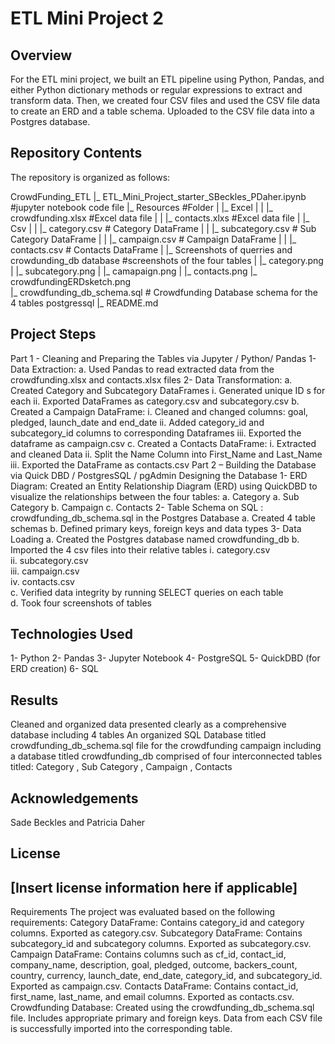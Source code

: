 # ETL Mini Project 2
 
## Overview
For the ETL mini project, we built an ETL pipeline using Python, Pandas, and either Python dictionary methods or regular expressions to extract and transform data.
Then, we created four CSV files and used the CSV file data to create an ERD and a table schema. Uploaded to  the CSV file data into a Postgres database.
 
## Repository Contents
The repository is organized as follows:

CrowdFunding_ETL
|_ ETL_Mini_Project_starter_SBeckles_PDaher.ipynb   #jupyter notebook code file
|_ Resources	                                           #Folder
|  |_ Excel
|  |  |_ crowdfunding.xlsx               #Excel data file
|  |  |_ contacts.xlxs       	              #Excel data file
|  |_ Csv
|  |  |_ category.csv                           # Category DataFrame
|  |  |_ subcategory.csv    	           # Sub Category DataFrame
|  |  |_ campaign.csv                	    # Campaign DataFrame 
|  |  |_ contacts.csv        	              #  Contacts DataFrame
|  |_ Screenshots of querries and crowdunding_db database    #screenshots of the four tables
|     |_ category.png
|     |_ subcategory.png
|     |_ camapaign.png
|     |_ contacts.png
|_ crowdfundingERDsketch.png           	       
|_ crowdfunding_db_schema.sql     # Crowdfunding Database schema for the 4 tables postgressql
|_ README.md


## Project Steps
Part 1  - Cleaning and Preparing the Tables via  Jupyter / Python/ Pandas
1-      Data Extraction:
        a.      Used Pandas to read extracted  data from the crowdfunding.xlsx and contacts.xlsx files
2-      Data Transformation:
        a.      Created Category and Subcategory DataFrames
                i.      Generated unique ID s for each
               ii.      Exported DataFrames as category.csv and subcategory.csv
        b.      Created a Campaign DataFrame:
                i.      Cleaned and changed columns:  goal, pledged, launch_date and end_date
               ii.      Added category_id and subcategory_id columns to corresponding Dataframes
              iii.      Exported the dataframe as campaign.csv
        c.      Created a Contacts DataFrame:
                i.      Extracted and cleaned Data
               ii.      Split the Name Column into First_Name and Last_Name
              iii.      Exported the DataFrame as contacts.csv
Part 2 –  Building the Database via Quick DBD / PostgresSQL / pgAdmin
Designing the Database
1-      ERD Diagram: Created an Entity Relationship Diagram (ERD) using QuickDBD to visualize the relationships between the four tables:
        a.      Category
        a.      Sub Category
        b.      Campaign
        c.      Contacts
2-      Table Schema on SQL : crowdfunding_db_schema.sql in the Postgres Database
        a.      Created 4  table schemas
        b.      Defined  primary keys, foreign keys and data types
3-      Data Loading
        a.      Created the Postgres database named crowdfunding_db
        b.      Imported the 4 csv files into their relative tables
                i.      category.csv                           
               ii.      subcategory.csv    	           
              iii.      campaign.csv                	    
               iv.      contacts.csv 	
        c.      Verified data integrity by running SELECT queries on each table   
        d.      Took four screenshots of tables
 

## Technologies Used
   1-  Python
   2-  Pandas
   3-  Jupyter Notebook
   4-  PostgreSQL
5-  QuickDBD (for ERD creation)
6-  SQL
 
 
## Results
Cleaned and organized data  presented clearly as a comprehensive database including 4 tables
An organized SQL Database  titled crowdfunding_db_schema.sql file  for the crowdfunding campaign including a database titled crowdfunding_db comprised of four interconnected tables  titled: Category , Sub Category , Campaign , Contacts
  
## Acknowledgements
Sade Beckles and Patricia Daher
 
## License
[Insert license information here if applicable]
---------------------------------------------------------------------------------
 
 
Requirements
The project was evaluated based on the following requirements:
Category DataFrame:
Contains category_id and category columns.
Exported as category.csv.
Subcategory DataFrame:
Contains subcategory_id and subcategory columns.
Exported as subcategory.csv.
Campaign DataFrame:
Contains columns such as cf_id, contact_id, company_name, description, goal, pledged, outcome, backers_count, country, currency, launch_date, end_date, category_id, and subcategory_id.
Exported as campaign.csv.
Contacts DataFrame:
Contains contact_id, first_name, last_name, and email columns.
Exported as contacts.csv.
Crowdfunding Database:
Created using the crowdfunding_db_schema.sql file.
Includes appropriate primary and foreign keys.
Data from each CSV file is successfully imported into the corresponding table.
 


